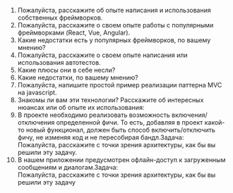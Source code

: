 1. Пожалуйста, расскажите об опыте написания и использования собственных фреймворков.
2. Пожалуйста, расскажите о своем опыте работы с популярными фреймворками (React, Vue, Angular).
3. Какие недостатки есть у популярных фреймворков, по вашему мнению?
4. Пожалуйста, расскажите о своем опыте написания или использования автотестов.
5. Какие плюсы они в себе несли?
6. Какие недостатки, по вашему мнению?
7. Пожалуйста, напишите простой пример реализации паттерна MVC на javascript.
8. Знакомы ли вам эти технологии? Расскажите об интересных нюансах или об опыте их использования:
9. В проекте необходимо реализовать возможность включения/отключения определенной фичи. То есть, добавляя в проект какой-то новый функционал, должен быть способ включить/отключить фичу, не изменяя код и не пересобирая бандл.Задача:  
Пожалуйста, расскажите с точки зрения архитектуры, как бы вы решили эту задачу.
10. В нашем приложении предусмотрен офлайн-доступ к загруженным сообщениям и диалогам.Задача:  
Пожалуйста, расскажите с точки зрения архитектуры, как бы вы решили эту задачу